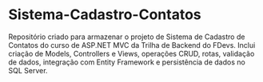 # Sistema-Cadastro-Contatos
Repositório criado para armazenar o projeto de Sistema de Cadastro de Contatos do curso de ASP.NET MVC da Trilha de Backend do FDevs. Inclui criação de Models, Controllers e Views, operações CRUD, rotas, validação de dados, integração com Entity Framework e persistência de dados no SQL Server.
